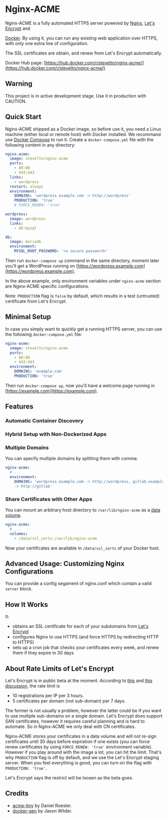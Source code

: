 # Nginx-ACME

Nginx-ACME is a fully automated HTTPS server powered by
[Nginx](http://nginx.org), [Let's Encrypt](https://letsencrypt.org) and

[Docker](https://www.docker.com). By using it, you can run any existing web
application over HTTPS, with only one extra line of configuration.

The SSL certificates are obtain, and renew from Let's Encrypt automatically.

Docker Hub page:
[https://hub.docker.com/r/steveltn/nginx-acme/](https://hub.docker.com/r/steveltn/nginx-acme/)

## Warning

This project is in active development stage. Use it in production with CAUTION.

## Quick Start

Nginx-ACME shipped as a Docker image, so before use it, you need a Linux
machine (either local or remote host) with Docker installed. We recommand use
[Docker Compose](https://docs.docker.com/compose/) to run it. Create a
`docker-compose.yml` file with the following content in any directory:

```yaml
nginx-acme:
  image: steveltn/nginx-acme
  ports:
    - 80:80
    - 443:443
  links:
    - wordpress
  restart: always
  environment:
    DOMAINS: 'wordpress.example.com -> http://wordpress'
    PRODUCTION: 'true'
    # FORCE_RENEW: 'true'

wordpress:
  image: wordpress
  links:
    - db:mysql

db:
  image: mariadb
  environment:
    MYSQL_ROOT_PASSWORD: '<a secure password>'
```

Then run `docker-compose up` command in the same directory, moment later
you'll get a WordPress running on
[https://wordpress.example.com](https://wordpress.example.com).

In the above example, only environment variables under `nginx-acme` section
are Nginx-ACME specific configurations.

Note: `PRODUCTION` flag is `false` by default, which results in a test
(untrusted) certificate from Let's Encrypt.

## Minimal Setup

In case you simply want to quickly get a running HTTPS server, you can use the
following `docker-compose.yml` file:

```yaml
nginx-acme:
  image: steveltn/nginx-acme
  ports:
    - 80:80
    - 443:443
  environment:
    DOMAINS: 'example.com'
    PRODUCTION: 'true'
```

Then run `docker-compose up`, now you'll have a welcome page running in
[https://example.com](https://example.com).

## Features

### Automatic Container Discovery

### Hybrid Setup with Non-Dockerized Apps

### Multiple Domains

You can specify multiple domains by splitting them with comma:

```yaml
nginx-acme:
  # ...
  environment:
    DOMAINS: 'wordpress.example.com -> http://wordpress, gitlab.example.com
    -> http://gitlab'
```

### Share Certificates with Other Apps

You can mount an arbitrary host directory to `/var/lib/nginx-acme` as a
[data volume](https://docs.docker.com/engine/userguide/dockervolumes/).

```yaml
nginx-acme:
  # ...
  volumes:
    - /data/ssl_certs:/var/lib/nginx-acme
```

Now your certificates are available in `/data/ssl_certs` of your Docker host.

## Advanced Usage: Customizing Nginx Configurations

You can provide a config segament of nginx.conf which contain a valid
`server` block.

## How It Works

It:

* obtains an SSL certificate for each of your subdomains from
  [Let's Encrypt](https://letsencrypt.org)
* configures Nginx to use HTTPS (and force HTTPS by redirecting HTTP to HTTPS)
* sets up a cron job that checks your certificates every week, and renew them
  if they expire in 30 days

## About Rate Limits of Let's Encrypt

Let's Encrypt is in public beta at the moment. According to
[this](https://community.letsencrypt.org/t/public-beta-rate-limits/4772) and
[this discussion](https://community.letsencrypt.org/t/public-beta-rate-limits/4772/42),
the rate limit is

* 10 registrations per IP per 3 hours.
* 5 certificates per domain (not sub-domain) per 7 days.

The former is not usually a problem, however the latter could be if you want
to use multiple sub-domains on a single domain. Let's Encrypt does support SAN
certificates, however it requires careful planning and is hard to automate. So
in Nginx-ACME we only deal with CN certificates.

Nginx-ACME stores your certificates in a data volume and will not re-sign
certificates until 30 days before expiration if one exists (you can force
renew certificates by using `FORCE_RENEW: 'true'` environment variable).
However if you play around with the image a lot, you can hit the limit. That's
why `PRODUCTION` flag is off by default, and we use the Let's Encrypt staging
server. When you feel everything is good, you can turn on the flag with
`PRODUCTION: 'true'`.

Let's Encrypt says the restrict will be loosen as the beta goes.

## Credits

* [acme-tiny](https://github.com/diafygi/acme-tiny) by Daniel Roesler.
* [docker-gen](https://github.com/jwilder/docker-gen) by Jason Wilder.

